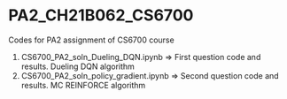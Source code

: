 # PA2_CH21B062_CS6700

Codes for PA2 assignment of CS6700 course 

1. CS6700_PA2_soln_Dueling_DQN.ipynb  => First question code and results. Dueling DQN algorithm
2. CS6700_PA2_soln_policy_gradient.ipynb  => Second question code and results. MC REINFORCE algorithm
